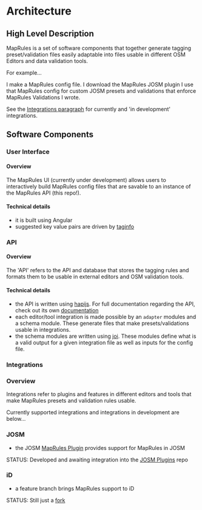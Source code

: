 # Architecture


## High Level Description

MapRules is a set of software components that together generate tagging preset/validation files easily adaptable into files usable in different OSM Editors and data validation tools.

For example...

I make a MapRules config file.
I download the MapRules JOSM plugin
I use that MapRules config for custom JOSM presets and validations that enforce MapRules Validations I wrote.

See the [Integrations paragraph](#integrations) for currently and 'in development' integrations.

## Software Components

### User Interface

#### Overview

The MapRules UI (currently under development) allows users to interactively build MapRules config files that are savable to an instance of the MapRules API (this repo!).

#### Technical details

- it is built using Angular
- suggested key value pairs are driven by [taginfo](https://taginfo.openstreetmap.org/)


### API

#### Overview

The 'API' refers to the API and database that stores the tagging rules and formats them to be usable in external editors and OSM validation tools.

#### Technical details

- the API is written using [hapijs](https://hapijs.com/). For full documentation regarding the API, check out its own [documentation](https://github.com/radiant-maxar/maprules/blob/master/maprules.apidocs.md)
- each editor/tool integration is made possible by an `adapter` modules and a schema module. These generate files that make presets/validations usable in integrations.
- the schema modules are written using [joi](https://github.com/hapijs/joi). These modules define what is a valid output for a given integration file as well as inputs for the config file.

### Integrations

### Overview

Integrations refer to plugins and features in different editors and tools that make MapRules presets and validation rules usable.

Currently supported integrations and integrations in development are below...

### JOSM

- the JOSM [MapRules Plugin](https://github.com/radiant-maxar/maprules-josm) provides support for MapRules in JOSM

STATUS: Developed and awaiting integration into the [JOSM Plugins](https://github.com/openstreetmap/josm-plugins) repo

### iD

- a feature branch brings MapRules support to iD

STATUS: Still just a [fork](https://github.com/radiant-maxar/iD/tree/remote-presets)
